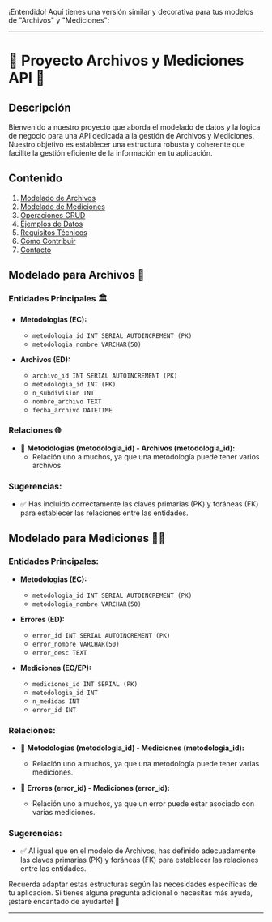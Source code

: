 ¡Entendido! Aquí tienes una versión similar y decorativa para tus modelos de "Archivos" y "Mediciones":

---

# 📁 Proyecto Archivos y Mediciones API 📏

## Descripción

Bienvenido a nuestro proyecto que aborda el modelado de datos y la lógica de negocio para una API dedicada a la gestión de Archivos y Mediciones. Nuestro objetivo es establecer una estructura robusta y coherente que facilite la gestión eficiente de la información en tu aplicación.

## Contenido

1. [Modelado de Archivos](#modelado-para-archivos)
2. [Modelado de Mediciones](#modelado-para-mediciones)
3. [Operaciones CRUD](#operaciones-crud)
4. [Ejemplos de Datos](#ejemplos-de-datos)
5. [Requisitos Técnicos](#requisitos-técnicos)
6. [Cómo Contribuir](#cómo-contribuir)
7. [Contacto](#contacto)

## Modelado para Archivos 📂

### Entidades Principales 🏛️

- **Metodologias (EC):**

  - `metodologia_id INT SERIAL AUTOINCREMENT (PK)`
  - `metodologia_nombre VARCHAR(50)`

- **Archivos (ED):**
  - `archivo_id INT SERIAL AUTOINCREMENT (PK)`
  - `metodologia_id INT (FK)`
  - `n_subdivision INT`
  - `nombre_archivo TEXT`
  - `fecha_archivo DATETIME`

### Relaciones 🌐

- 🔄 **Metodologias (metodologia_id) - Archivos (metodologia_id):**
  - Relación uno a muchos, ya que una metodología puede tener varios archivos.

### Sugerencias:

- ✅ Has incluido correctamente las claves primarias (PK) y foráneas (FK) para establecer las relaciones entre las entidades.

## Modelado para Mediciones 📏📐

### Entidades Principales:

- **Metodologias (EC):**

  - `metodologia_id INT SERIAL AUTOINCREMENT (PK)`
  - `metodologia_nombre VARCHAR(50)`

- **Errores (ED):**

  - `error_id INT SERIAL AUTOINCREMENT (PK)`
  - `error_nombre VARCHAR(50)`
  - `error_desc TEXT`

- **Mediciones (EC/EP):**
  - `mediciones_id INT SERIAL (PK)`
  - `metodologia_id INT`
  - `n_medidas INT`
  - `error_id INT`

### Relaciones:

- 🔄 **Metodologias (metodologia_id) - Mediciones (metodologia_id):**

  - Relación uno a muchos, ya que una metodología puede tener varias mediciones.

- 🔄 **Errores (error_id) - Mediciones (error_id):**
  - Relación uno a muchos, ya que un error puede estar asociado con varias mediciones.

### Sugerencias:

- ✅ Al igual que en el modelo de Archivos, has definido adecuadamente las claves primarias (PK) y foráneas (FK) para establecer las relaciones entre las entidades.

Recuerda adaptar estas estructuras según las necesidades específicas de tu aplicación. Si tienes alguna pregunta adicional o necesitas más ayuda, ¡estaré encantado de ayudarte! 🚀

---
